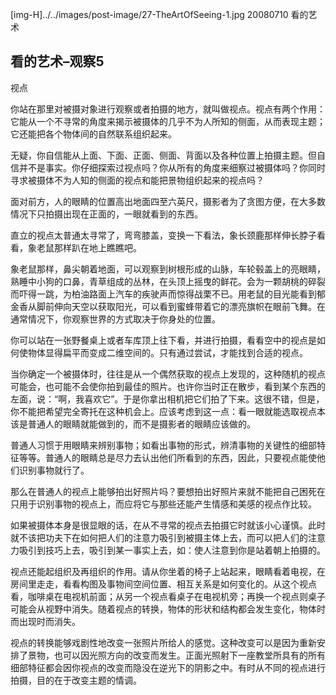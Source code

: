 [img-H]../../images/post-image/27-TheArtOfSeeing-1.jpg
20080710
看的艺术

## 看的艺术–观察5

视点

你站在那里对被摄对象进行观察或者拍摄的地方，就叫做视点。视点有两个作用：它能从一个不寻常的角度来揭示被摄体的几乎不为人所知的侧面，从而表现主题；它还能把各个物体间的自然联系组织起来。

无疑，你自信能从上面、下面、正面、侧面、背面以及各种位置上拍摄主题。但自信并不是事实。你仔细探索过视点吗？你从所有的角度来细察过被摄体吗？你同时寻求被摄体不为人知的侧面的视点和能把景物组织起来的视点吗？

面对前方，人的眼睛的位置高出地面四至六英尺，摄影者为了贪图方便，在大多数情况下只拍摄出现在正面的，一眼就看到的东西。

直立的视点太普通太寻常了，弯弯膝盖，变换一下看法，象长颈鹿那样伸长脖子看看，象老鼠那样趴在地上瞧瞧吧。

象老鼠那样，鼻尖朝着地面，可以观察到树根形成的山脉，车轮毂盖上的亮眼睛，熟睡中小狗的口鼻，青草组成的丛林，在头顶上摇曳的鲜花。会为一颗胡桃的碎裂而吓得一跳，为柏油路面上汽车的疾驶声而惊得战栗不已。用老鼠的目光能看到郁金香从脚前伸向天空以获取阳光，可以看到蜜蜂带着它的漂亮旗帜在眼前飞舞。在通常情况下，你观察世界的方式取决于你身处的位置。

你可以站在一张野餐桌上或者车库顶上往下看，并进行拍摄，看看空中的视点是如何使物体显得扁平而变成二维空间的。只有通过尝试，才能找到合适的视点。

当你确定一个被摄体时，往往是从一个偶然获取的视点上发现的，这种随机的视点可能会，也可能不会使你拍到最佳的照片。也许你当时正在散步，看到某个东西的左面，说：“啊，我喜欢它”。于是你拿出相机把它们拍了下来。这很不错，但是，你不能把希望完全寄托在这种机会上。应该考虑到这一点：看一眼就能选取视点本该是普通人的眼睛就能做到的，而不是摄影者的眼睛应该做的。

普通人习惯于用眼睛来辨别事物；如看出事物的形式，辨清事物的关键性的细部特征等等。普通人的眼睛总是尽力去认出他们所看到的东西，因此，只要视点能使他们识别事物就行了。

那么在普通人的视点上能够拍出好照片吗？要想拍出好照片来就不能把自己困死在只用于识别事物的视点上，而应将它与那些还能产生情感和美感的视点作比较。

如果被摄体本身是很显眼的话，在从不寻常的视点去拍摄它时就该小心谨慎。此时就不该把功夫下在如何把人们的注意力吸引到被摄主体上去，而可以把人们的注意力吸引到技巧上去，吸引到某一事实上去，如：使人注意到你是站着朝上拍摄的。

视点还能起组织及再组织的作用。请从你坐着的椅子上站起来，眼睛看着电视，在房间里走走，看看构图及事物间空间位置、相互关系是如何变化的。从这个视点看，咖啡桌在电视机前面；从另一个视点看桌子在电视机旁；再换一个视点则桌子可能会从视野中消失。随着视点的转换，物体的形状和结构都会发生变化，物体时而出现时而消失。

视点的转换能够戏剧性地改变一张照片所给人的感觉。这种改变可以是因为重新安排了景物，也可以因光照方向的改变而发生。正面光照射下一座教堂所具有的所有细部特征都会因你视点的改变而隐没在逆光下的阴影之中。有时从不同的视点进行拍摄，目的在于改变主题的情调。
